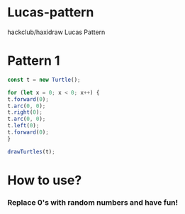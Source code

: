# Lucas-pattern
hackclub/haxidraw Lucas Pattern

# Pattern 1

```js
const t = new Turtle();

for (let x = 0; x < 0; x++) {
t.forward(0);
t.arc(0, 0);
t.right(0);
t.arc(0, 0);
t.left(0);
t.forward(0);
}

drawTurtles(t);
```

# How to use?

### Replace 0's with random numbers and have fun!
